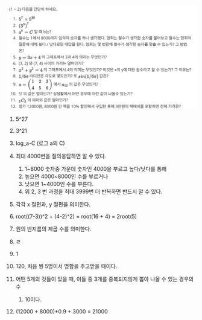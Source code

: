 ![img.png](img.png)

1. 5^27
2. 3^21

3. log_a-C (로그 a의 C)

4. 최대 4000번을 질의응답하면 알 수 있다.
   1. 1~8000 숫자중 가운데 숫자인 4000을 부르고 높다/낮다를 통해
   2. 높으면 4000~8000인 수를 부르거나
   3. 낮으면 1~4000인 수를 부른다.
   4. 위 2, 3 번 과정을 최대 3999번 더 반복하면 반드시 알 수 있다.
   
5. 각각 x 절편과, y 절편을 의미한다.
6. root((7-3))^2 + (4-2)^2) = root(16 + 4) = 2root(5)

7. 원의 반지름의 제곱 수를 의미한다.
8. ㄹ
9. 1
10. 120, 처음 뵌 5명이서 명함을 주고받을 때이다.
11. 어떤 5개의 것들이 있을 때, 이들 중 3개를 중복되지않게 뽑아 나올 수 있는 경우의 수
    1. 10이다.
12. (12000 + 8000)*0.9 + 3000 = 21000